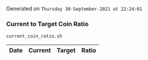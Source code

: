 Generated on `Thursday 30-September-2021 at 22:24:01`

### Current to Target Coin Ratio
`current_coin_ratio.sh`

Date|Current|Target|Ratio
---|---|---|---
